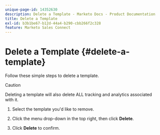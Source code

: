 ```yaml
---
unique-page-id: 14352630
description: Delete a Template - Marketo Docs - Product Documentation
title: Delete a Template
exl-id: b3b1be67-b12d-44a4-b290-cbb266f2c328
feature: Marketo Sales Connect
---
```

# Delete a Template {#delete-a-template}

Follow these simple steps to delete a template.

>[!CAUTION]
>
>Deleting a template will also delete ALL tracking and analytics associated with it.

1. Select the template you'd like to remove.

1. Click the menu drop-down in the top right, then click **Delete**.

1. Click **Delete** to confirm.
